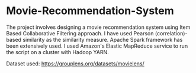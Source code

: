 # Movie-Recommendation-System

The project involves designing a movie recommendation system using Item Based Collaborative Filtering approach. I have used Pearson (correlation)-based similarity as the similarity measure. Apache Spark framework has been extensively used. I used Amazon's Elastic MapReduce service to run the script on a cluster with Hadoop YARN. 

Dataset used: 
https://grouplens.org/datasets/movielens/
